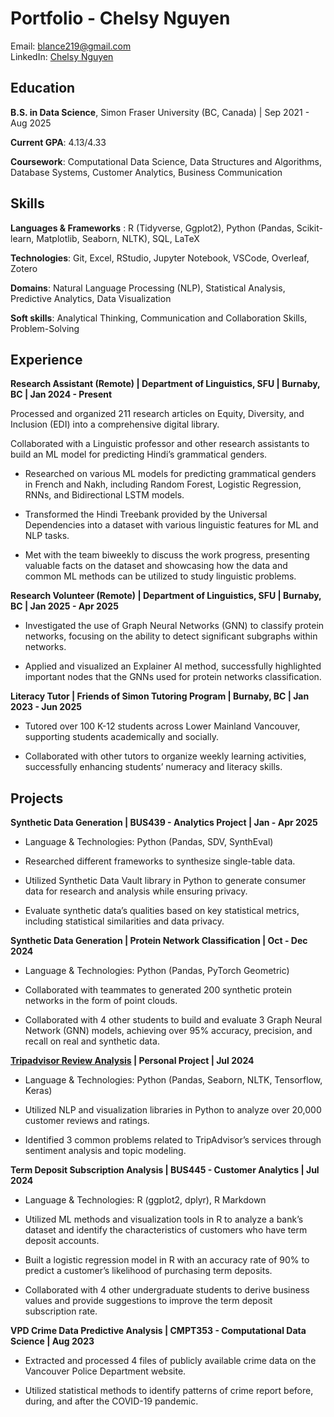 # Portfolio - Chelsy Nguyen
Email: blance219@gmail.com <br>
LinkedIn: [Chelsy Nguyen](linkedin.com/in/npchelsy)  

## Education 

**B.S. in Data Science**, Simon Fraser University (BC, Canada) | Sep 2021 - Aug 2025

**Current GPA**: 4.13/4.33         

**Coursework**: Computational Data Science, Data Structures and Algorithms, Database Systems, Customer Analytics, Business Communication       

## Skills
**Languages & Frameworks** :  R (Tidyverse, Ggplot2), Python (Pandas, Scikit-learn, Matplotlib, Seaborn, NLTK), SQL, LaTeX

**Technologies**: Git, Excel, RStudio, Jupyter Notebook, VSCode, Overleaf, Zotero

**Domains**: Natural Language Processing (NLP), Statistical Analysis, Predictive Analytics, Data Visualization

**Soft skills**: Analytical Thinking, Communication and Collaboration Skills, Problem-Solving 


## Experience

**Research Assistant (Remote) | Department of Linguistics, SFU | Burnaby, BC | Jan 2024 - Present**

Processed and organized 211 research articles on Equity, Diversity, and Inclusion (EDI) into a comprehensive digital library.

Collaborated with a Linguistic professor and other research assistants to build an ML model for predicting Hindi’s grammatical genders.

- Researched on various ML models for predicting grammatical genders in French and Nakh, including Random Forest, Logistic Regression, RNNs, and Bidirectional LSTM models.
  
- Transformed the Hindi Treebank provided by the Universal Dependencies into a dataset with various linguistic features for ML and NLP tasks.

- Met with the team biweekly to discuss the work progress, presenting valuable facts on the dataset and showcasing how the data and common ML methods can be utilized to study linguistic problems.

**Research Volunteer (Remote) | Department of Linguistics, SFU | Burnaby, BC | Jan 2025 - Apr 2025**

- Investigated the use of Graph Neural Networks (GNN) to classify protein networks, focusing on the ability to detect significant subgraphs within networks.
  
- Applied and visualized an Explainer AI method, successfully highlighted important nodes that the GNNs used for protein networks classification. 

**Literacy Tutor | Friends of Simon Tutoring Program | Burnaby, BC | Jan 2023 - Jun 2025**

- Tutored over 100 K-12 students across Lower Mainland Vancouver, supporting students academically and socially.

- Collaborated with other tutors to organize weekly learning activities, successfully enhancing students’ numeracy and literacy skills.


## Projects

**Synthetic Data Generation | BUS439 - Analytics Project | Jan - Apr 2025**

- Language & Technologies: Python (Pandas, SDV, SynthEval)

- Researched different frameworks to synthesize single-table data.
  
- Utilized Synthetic Data Vault library in Python to generate consumer data for research and analysis while ensuring privacy.
  
- Evaluate synthetic data’s qualities based on key statistical metrics, including statistical similarities and data privacy.

**Synthetic Data Generation | Protein Network Classification | Oct - Dec 2024**

- Language & Technologies: Python (Pandas, PyTorch Geometric)

- Collaborated with teammates to generated 200 synthetic protein networks in the form of point clouds.

- Collaborated with 4 other students to build and evaluate 3 Graph Neural Network (GNN) models, achieving over 95% accuracy, precision, and recall on real and synthetic data.

**[Tripadvisor Review Analysis](https://github.com/NPChelsy/tripad_nlp) | Personal Project | Jul 2024**

- Language & Technologies: Python (Pandas, Seaborn, NLTK, Tensorflow, Keras)
   
- Utilized NLP and visualization libraries in Python to analyze over 20,000 customer reviews and ratings.

- Identified 3 common problems related to TripAdvisor’s services through sentiment analysis and topic modeling. 

**Term Deposit Subscription Analysis  | BUS445 - Customer Analytics | Jul 2024**

- Language & Technologies: R (ggplot2, dplyr), R Markdown

- Utilized ML methods and visualization tools in R to analyze a bank’s dataset and identify the characteristics of customers who have term deposit accounts. 

- Built a logistic regression model in R with an accuracy rate of 90% to predict a customer’s likelihood of purchasing term deposits. 

- Collaborated with 4 other undergraduate students to derive business values and provide suggestions to improve the term deposit subscription rate.

**VPD Crime Data Predictive Analysis   | CMPT353 - Computational Data Science | Aug 2023**

- Extracted and processed 4 files of publicly available crime data on the Vancouver Police Department website. 

- Utilized statistical methods to identify patterns of crime report before, during, and after the COVID-19 pandemic.



